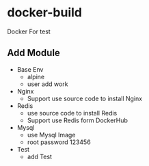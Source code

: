 # docker-build
Docker For test

## Add Module
* Base Env
    * alpine
    * user add work
* Nginx
    * Support use source code to install Nginx
* Redis
    * use source code to install Redis
    * Support use Redis form DockerHub
* Mysql
    * use Mysql Image
    * root password 123456
* Test
    * add Test
